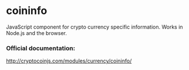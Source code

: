 coininfo
========

JavaScript component for crypto currency specific information. Works in Node.js and the browser.
 

### Official documentation:

http://cryptocoinjs.com/modules/currency/coininfo/
